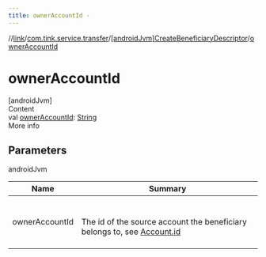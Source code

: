 ```yaml
---
title: ownerAccountId -
---
```

//[link](../../index.md)/[com.tink.service.transfer](../index.md)/[[androidJvm]CreateBeneficiaryDescriptor](index.md)/[ownerAccountId](owner-account-id.md)



# ownerAccountId  
[androidJvm]  
Content  
val [ownerAccountId](owner-account-id.md): [String](https://kotlinlang.org/api/latest/jvm/stdlib/kotlin/-string/index.html)  
More info  


## Parameters  
  
androidJvm  
  
|  Name|  Summary| 
|---|---|
| <a name="com.tink.service.transfer/CreateBeneficiaryDescriptor/ownerAccountId/#/PointingToDeclaration/"></a>ownerAccountId| <a name="com.tink.service.transfer/CreateBeneficiaryDescriptor/ownerAccountId/#/PointingToDeclaration/"></a><br><br>The id of the source account the beneficiary belongs to, see [Account.id](../../com.tink.model.account/[android-jvm]-account/id.md)<br><br>
  
  



